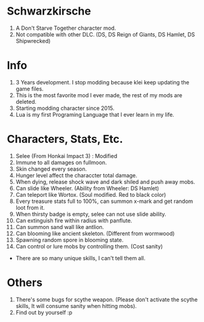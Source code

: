 # Schwarzkirsche
1. A Don't Starve Together character mod.
2. Not compatible with other DLC. (DS, DS Reign of Giants, DS Hamlet, DS Shipwrecked)

# Info
1. 3 Years development. I stop modding because klei keep updating the game files.
2. This is the most favorite mod I ever made, the rest of my mods are deleted.
3. Starting modding character since 2015.
4. Lua is my first Programing Language that I ever learn in my life.

# Characters, Stats, Etc.
1. Selee (From Honkai Impact 3) : Modified
2. Immune to all damages on fullmoon.
3. Skin changed every season.
4. Hunger level affect the characcter total damage.
5. When dying, release shock wave and dark shiled and push away mobs.
6. Can slide like Wheeler. (Ability from Wheeler: DS Hamlet)
7. Can teleport like Wortox. (Soul modified. Red to black color)
8. Every treasure stats full to 100%, can summon x-mark and get random loot from it.
9. When thirsty badge is empty, selee can not use slide ability.
10. Can extinguish fire within radius with panflute.
11. Can summon sand wall like antlion. 
12. Can blooming like ancient skeleton. (Different from wormwood)
13. Spawning random spore in blooming state.
14. Can control or lure mobs by controlling them. (Cost sanity)

- There are so many unique skills, I can't tell them all.

# Others
1. There's some bugs for scythe weapon. (Please don't activate the scythe skills, It will consume
sanity when hitting mobs).
2. Find out by yourself :p
